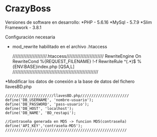 # CrazyBoss

Versiones de software en desarrollo:
	*PHP - 5.6.16
	*MySql - 5.7.9
	*Slim Framework - 3.8.1


Configuración necesaria
* mod_rewrite habilitado en el archivo .htaccess

	//////////////////////.htaccess////////////////////////
		RewriteEngine On
		RewriteCond %{REQUEST_FILENAME} !-f
		RewriteRule ^(.*)$ %{ENV:BASE}index.php [QSA,L]
	///////////////////////////////////////////////////////

*Modificar los datos de conexión a la base de datos del fichero llavesBD.php

	//////////////////////llavesBD.php//////////////////////
	define('DB_USERNAME', 'nombre-usuario');
	define('DB_PASSWORD', 'pass-usuario');
	define('DB_HOST', 'localhost');
	define('DB_NAME', 'BD_restapi');

	//Contraseña generada en MD5 -> funcion MD5(contraseña)
	define('API_KEY','contraseña-MD5');
	///////////////////////////////////////////////////////